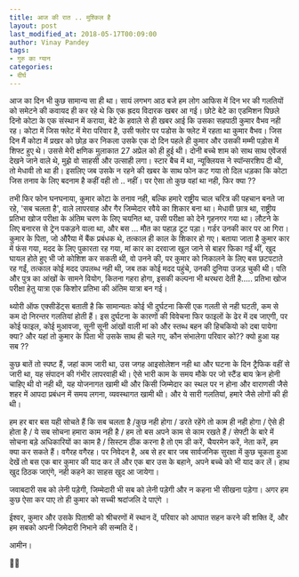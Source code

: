 ```yaml
---
title: आज की रात .. मुश्किल है
layout: post
last_modified_at: 2018-05-17T00:09:00
author: Vinay Pandey
tags:
- गुरु का ग्यान
categories:
- दीर्घ
---
```

आज का दिन भी कुछ सामान्य सा ही था।  सायं लगभग आठ बजे हम लोग आफिस में दिन भर की गलतियों को समेटने की कवायद ही कर रहे थे कि एक ह्रदय विदारक खबर आ गई। छोटे बेटे का एडमिशन पिछले दिनो कोटा के एक संस्थान में कराया, बेटे के हवाले से ही खबर आई कि उसका सहपाठी कुमार वैभव नही रह। कोटा में जिस फ्लेट में मेरा परिवार है, उसी फ्लोर पर पडोस के फ्लेट में रहता था कुमार वैभव। जिस दिन मैं कोटा में प्रखर को छोड़ कर निकला उसके एक दो दिन पहले ही कुमार और उसकी मम्मी पड़ोस में शिफ्ट हुए थे। उससे मेरी क्षणिक मुलाकात 27 अप्रेल को ही हुई थी।  दोनी बच्चे शाम को साथ साथ एवेंजर्स देखने जाने वाले थे, मुझे वो  साहसी और उत्साही लगा। स्टार बैच में था, न्यूक्लियस ने स्पॉन्सरशिप दी थी, तो मेधावी तो था ही।  इसलिए जब उसके न रहने की खबर के साथ फोन कट गया तो दिल धड़का कि कोटा जिस तनाव के लिए बदनाम है कहीं वही तो .. नहीं। पर ऐसा तो कुछ वहां था नही, फिर क्या ??

 तभी फिर फोन घनघनाया, कुमार कोटा के तनाव नही, बल्कि हमारे राष्ट्रीय चाल चरित्र की पहचान बनते जा रहे, 'सब चलता है', वाले लापरवाह और गैर जिम्मेदार रवैये का शिकार बना था। मेधावी छात्र था, राष्ट्रीय प्रतिभा खोज परीक्षा के अंतिम चरण के लिए चयनित था, उसी परीक्षा को देने गृहनगर  गया था। लौटने के लिए बनारस से ट्रेन पकड़ने वाला था, और बस ... मौत का पहाड़ टूट पड़ा। गर्डर उनकी कार पर आ गिरा। कुमार के पिता, जो औरैया में बैंक प्रबंधक थे, तत्काल ही काल के शिकार हो गए। बताया जाता है कुमार कार में फंस गया, मदद के लिए पुकारता रह गया, मां कार का दरवाजा खुल जाने से बाहर फिका गईं थीं, खुद घायल होते हुए भी जो कोशिश कर सकती थी, वो उनने की, पर कुमार को निकालने के लिए बस छटपटाते रह गईं, तत्काल कोई मदद उपलब्ध नही थी, जब तक कोई मदद पहुंचे, उनकी दुनिया उजड़ चुकी थी। पति और पुत्र का आंखों के सामने वियोग, कितना गहरा होगा, इसकी कल्पना भी थरथरा देती है.....  प्रतिभा खोज परीक्षा हेतु यात्रा एक किशोर प्रतिभा की अंतिम यात्रा बन गई। 

थ्योरी ऑफ एक्सीडेंट्स बताती है कि सामान्यतः कोई भी दुर्घटना किसी एक गलती से नही घटती, कम से कम दो निरन्तर गलतियां होती हैं। इस दुर्घटना के कारणों की विवेचना फिर फाइलों के ढेर में दब जाएगी, पर कोई फाइल, कोई मुआवजा, सूनी सूनी आंखों वाली मां को और स्तब्ध बहन की हिचकियो को दबा पायेगा क्या? और यहां तो कुमार के पिता भी उसके साथ ही चले गए, कौन संभालेगा परिवार को?? क्यो हुआ यह सब ??

कुछ बातें तो स्पष्ट हैं, जहां काम जारी था, उस जगह आइसोलेशन नही था और घटना के दिन ट्रैफिक वहीं से जारी था, यह संपादन की गंभीर लापरवाही थी।  ऐसे भारी काम के समय मौके पर जो स्टैंड बाय क्रेन होनी चाहिए थी वो नही थी, यह योजनागत खामी थी और किसी जिम्मेदार का स्थल पर न होना और वाराणसी जैसे शहर में आपदा प्रबंधन में समय लगना, व्यवस्थागत खामी थी। और ये सारी गलतियां, हमारे जैसे लोगों की ही थी। 

हम हर बार बस यही सोचते हैं कि सब चलता है /कुछ नही होगा / डरते रहेंगे तो काम ही नही होगा / ऐसे ही होता है / ये सब सोचना हमारा काम नही है / हम तो बस अपने काम से काम रखते हैं / सेफ्टी के बारे में सोचना बड़े अधिकारियों का काम है / सिस्टम ठीक करना है तो एम डी करें, चैयरमेन करें, नेता करें, हम क्या कर सकते हैं। वगैरह वगैरह। पर निवेदन है, अब से हर बार जब सार्वजनिक सुरक्षा में कुछ चूकता हुआ देखें तो बस एक बार कुमार की याद कर लें और एक बार उस के बहाने, अपने बच्चे को भी याद कर लें। हाथ खुद ठिठक जाएंगे, नही कहने का साहस खुद आ जायेगा।

 जवाबदारी सब को लेनी पड़ेगी, जिम्मेदारी भी सब को लेनी पड़ेगी और न कहना भी सीखना पड़ेगा। अगर हम कुछ ऐसा कर पाए तो ही कुमार को सच्ची श्रदांजलि दे पाएंगे ।

ईश्वर, कुमार और उसके पिताश्री को श्रीचरणों में स्थान दें, परिवार को आघात सहन करने की शक्ति दें, और हम सबको अपनी जिमेदारी निभाने की सन्मति दें।

आमीन। 

🙏🙏


